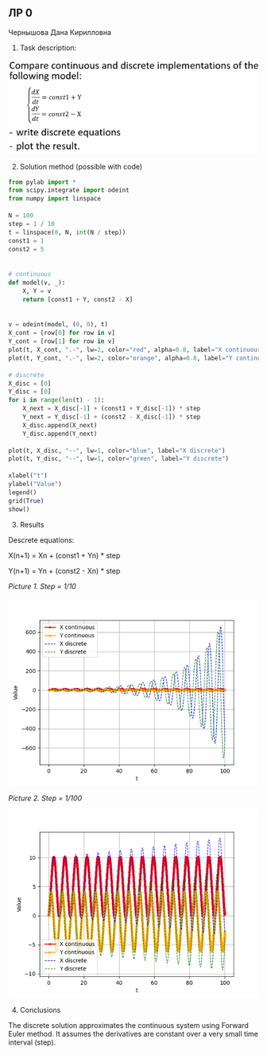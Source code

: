 

## ЛР 0

Чернышова Дана Кирилловна

1) Task description:

![img.png](img.png)


2) Solution method (possible with code)
```python
from pylab import *
from scipy.integrate import odeint
from numpy import linspace

N = 100
step = 1 / 10
t = linspace(0, N, int(N / step))
const1 = 1
const2 = 5


# continuous
def model(v, _):
	X, Y = v
	return [const1 + Y, const2 - X]


v = odeint(model, (0, 0), t)
X_cont = [row[0] for row in v]
Y_cont = [row[1] for row in v]
plot(t, X_cont, ".-", lw=2, color="red", alpha=0.8, label="X continuous")
plot(t, Y_cont, ".-", lw=2, color="orange", alpha=0.8, label="Y continuous")

# discrete
X_disc = [0]
Y_disc = [0]
for i in range(len(t) - 1):
	X_next = X_disc[-1] + (const1 + Y_disc[-1]) * step
	Y_next = Y_disc[-1] + (const2 - X_disc[-1]) * step
	X_disc.append(X_next)
	Y_disc.append(Y_next)

plot(t, X_disc, "--", lw=1, color="blue", label="X discrete")
plot(t, Y_disc, "--", lw=1, color="green", label="Y discrete")

xlabel("t")
ylabel("Value")
legend()
grid(True)
show()
```

3) Results

Descrete equations:

X(n+1) = Xn + (const1 + Yn) * step

Y(n+1) = Yn + (const2 - Xn) * step

_Picture 1. Step = 1/10_

![img_1.png](img_1.png)

_Picture 2. Step = 1/100_

![img_2.png](img_2.png)

4) Conclusions

The discrete solution approximates the continuous system using Forward Euler method.
It assumes the derivatives are constant over a very small time interval (step). 
